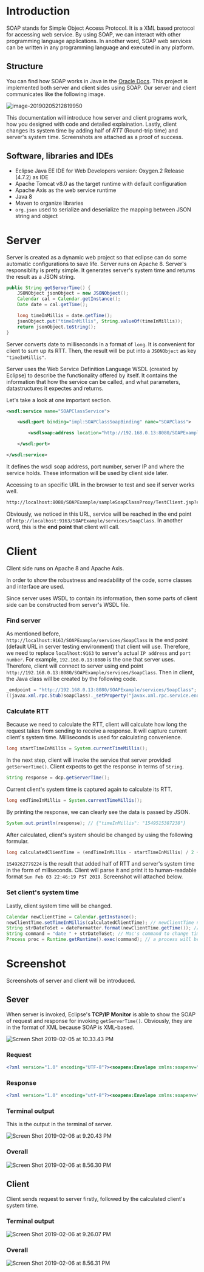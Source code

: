 # Introduction

SOAP stands for Simple Object Access Protocol. It is a XML based protocol for accessing web service. By using SOAP, we can interact with other programming language applications. In another word, SOAP web services can be written in any programming language and executed in any platform. 

## Structure 

You can find how SOAP works in Java in the [Oracle Docs](https://docs.oracle.com/javaee/5/tutorial/doc/figures/jaxws-simpleClientAndService.gif). This project is implemented both server and client sides using SOAP. Our server and client communicates like the following image. 

![image-20190205212819950](https://ws4.sinaimg.cn/large/006tNc79ly1fzwn2cfvm7j30c50560te.jpg)

This documentation will introduce how server and client programs work, how you designed with code and detailed explaination. Lastly, client changes its system time by adding half of *RTT* (Round-trip time) and server's system time. Screenshots are attached as a proof of success. 

## Software, libraries and IDEs

* Eclipse Java EE IDE for Web Developers version: Oxygen.2 Release (4.7.2) as IDE
* Apache Tomcat v8.0 as the target runtime with default configuration
* Apache Axis as the web service runtime
* Java 8
* Maven to organize libraries
* `org.json` used to serialize and deserialize the mapping between JSON string and object



# Server

Server is created as a dynamic web project so that eclipse can do some automatic configurations to save life. Server runs on Apache 8. Server's responsiblity is pretty simple. It generates server's system time and returns the result as a JSON string. 
```java
public String getServerTime() {
    JSONObject jsonObject = new JSONObject();
    Calendar cal = Calendar.getInstance();
    Date date = cal.getTime();

    long timeInMillis = date.getTime(); 
    jsonObject.put("timeInMillis", String.valueOf(timeInMillis));
    return jsonObject.toString();
}
```

Server converts date to milliseconds in a format of `long`. It is convenient for client to sum up its RTT. Then, the result will be put into a `JSONObject` as key `"timeInMillis"`. 



Server uses the Web Service Definition Language WSDL (created by Eclipse) to describe the functionality offered by itself. It contains the information that how the service can be called, and what parameters, datastructures it expectes and returns. 



Let's take a look at one important section.

```      xml
<wsdl:service name="SOAPClassService">

    <wsdl:port binding="impl:SOAPClassSoapBinding" name="SOAPClass">

        <wsdlsoap:address location="http://192.168.0.13:8080/SOAPExample/services/SoapClass"/>

    </wsdl:port>

</wsdl:service>
```

It defines the wsdl soap address, port number, server IP and where the service holds. These information will be used by client side later.

Accessing to an specific URL in the browser to test and see if server works well.

```latex
http://localhost:8080/SOAPExample/sampleSoapClassProxy/TestClient.jsp?endpoint=http://localhost:9163/SOAPExample/services/SoapClass
```
Obviously, we noticed in this URL, service will be reached in the end point of `http://localhost:9163/SOAPExample/services/SoapClass`. In another word, this is the **end point** that client will call. 



# Client

Client side runs on Apache 8 and Apache Axis. 

In order to show the robustness and readability of the code, some classes and interface are used. 

Since server uses WSDL to contain its information, then some parts of client side can be constructed from server's WSDL file. 

### Find server

As mentioned before, `http://localhost:9163/SOAPExample/services/SoapClass` is the end point (default URL in server testing environment) that client will use. Therefore, we need to replace `localhost:9163` to server's actual `IP address` and `port number`. For example, `192.168.0.13:8080` is the one that server uses. Therefore, client will connect to server using end point `http://192.168.0.13:8080/SOAPExample/services/SoapClass`. Then in client, the Java class will be created by the following code. 
```java
_endpoint = "http://192.168.0.13:8080/SOAPExample/services/SoapClass";
((javax.xml.rpc.Stub)soapClass)._setProperty("javax.xml.rpc.service.endpoint.address", _endpoint);
```
### Calculate RTT

Because we need to calculate the RTT, client will calculate how long the request takes from sending to receive a response. It will capture current client's system time. Milliseconds is used for calculating convenience.

```java
long startTimeInMillis = System.currentTimeMillis();			
```

In the next step, client will invoke the service that server provided `getServerTime()`. Client expects to get the response in terms of `String`.

```java
String response = dcp.getServerTime();
```

Current client's system time is captured again to calculate its RTT.

```java
long endTimeInMillis = System.currentTimeMillis();
```

By printing the response, we can clearly see the data is passed by JSON. 
```java
System.out.println(response); // {"timeInMillis": "1549515387238"}
```

After calculated, client's system should be changed by using the following formular.
```java
long calculatedClientTime = (endTimeInMillis - startTimeInMillis) / 2 + serverTimeInMillis;
```
`1549262779224` is the result that added half of RTT and server's system time in the form of millseconds. Client will parse it and print it to human-readable format `Sun Feb 03 22:46:19 PST 2019`. Screenshot will attached below. 

### Set client's system time
Lastly, client system time will be changed.

```java
Calendar newClientTime = Calendar.getInstance();
newClientTime.setTimeInMillis(calculatedClientTime); // newClientTime now is setted to calculated time
String strDateToSet = dateFormatter.format(newClientTime.getTime()); // convert to a specific format
String command = "date " + strDateToSet; // Mac's command to change time
Process proc = Runtime.getRuntime().exec(command); // a process will be launched to change system time in a command of `bash/shell`
```



# Screenshot

Screenshots of server and client will be introduced.

## Sever
When server is invoked, Eclipse's **TCP/IP Monitor** is able to show the SOAP of request and response for invoking `getServerTime()`. Obviously, they are in the format of XML because SOAP is XML-based. 

![Screen Shot 2019-02-05 at 10.33.43 PM](https://ws3.sinaimg.cn/large/006tNc79ly1fzwoyqec00j31is0dqk0k.jpg)


### Request

``` xml
<?xml version="1.0" encoding="UTF-8"?><soapenv:Envelope xmlns:soapenv="http://schemas.xmlsoap.org/soap/envelope/" xmlns:xsd="http://www.w3.org/2001/XMLSchema" xmlns:xsi="http://www.w3.org/2001/XMLSchema-instance"><soapenv:Body><getServerTime xmlns="http://com"/></soapenv:Body></soapenv:Envelope>
```

### Response

```xml
<?xml version="1.0" encoding="utf-8"?><soapenv:Envelope xmlns:soapenv="http://schemas.xmlsoap.org/soap/envelope/" xmlns:xsd="http://www.w3.org/2001/XMLSchema" xmlns:xsi="http://www.w3.org/2001/XMLSchema-instance"><soapenv:Body><getServerTimeResponse xmlns="http://com"><getServerTimeReturn>{&quot;timeInMillis&quot;:&quot;1549515387238&quot;}</getServerTimeReturn></getServerTimeResponse></soapenv:Body></soapenv:Envelope>
```

### Terminal output

This is the output in the terminal of server.

![Screen Shot 2019-02-06 at 9.20.43 PM](https://ws2.sinaimg.cn/large/006tNc79ly1fzxsi51kb5j30ls03mac1.jpg)

### Overall

![Screen Shot 2019-02-06 at 8.56.30 PM](https://ws4.sinaimg.cn/large/006tNc79ly1fzxsvbvstpj31c00u07t5.jpg)



## Client

Client sends request to server firstly, followed by the calculated client's system time.  

### Terminal output

![Screen Shot 2019-02-06 at 9.26.07 PM](https://ws1.sinaimg.cn/large/006tNc79ly1fzxso09wo8j30le02mq4u.jpg)

### Overall

![Screen Shot 2019-02-06 at 8.56.31 PM](https://ws4.sinaimg.cn/large/006tNc79ly1fzxsrimswuj31c00u0nij.jpg)
